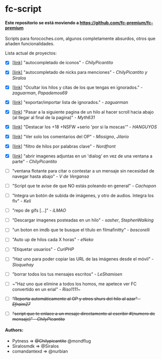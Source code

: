 # fc-script

#### Este repositorio se está moviendo a https://github.com/fc-premium/fc-premium

Scripts para forocoches.com, algunos completamente absurdos, otros que añaden funcionalidades.

Lista actual de proyectos:

- [x] [[link]][iconAutocomplete link] "autocompletado de iconos" - *ChilyPicantito*

- [x] [[link]][mentionsAutocomplete link] "autocompletado de nicks para menciones" - *ChilyPicantito y Siralos*

- [x] [[link]][deleteIgnoredUsersPosts link] "Ocultar los hilos y citas de los que tengas en ignorados." - *zaguarman*, *Papademos69*

- [x] [[link]][exportIgnoredUserList link] "exportar/importar lista de ignorados." - *zaguarman*

- [x] [[link]][continuousScroll link] "Pasar a la siguiente pagina de un hilo al hacer scroll hacia abajo (al llegar al final de la pagina)" - *Myth631*

- [x] [[link]][highlight_dp link] "Destacar los +18 +NSFW +serio 'por si la moscas'" - *HANGUYOS*

- [x] [[link]][viewOpComments link] "Ver solo los comentarios del OP" - *Missigno*, *Jilario*

- [x] [[link]][filterThreads link] "filtro de hilos por palabras clave" - *Nordfront*

- [x] [[link]][imagePopUp link] "abrir imagenes adjuntas en un 'dialog' en vez de una ventana a parte" - *ChilyPicantito*

- [ ] "ventana flotante para citar o contestar a un mensaje sin necesidad de navegar hasta abajo" - *V de Vergansa*

- [ ] "Script que te avise de que NO estás poleando en general" - *Cachopon*

- [ ] "Integra un botón de subida de imágenes, y otro de audios. Integra los flv" - *Keli*

- [ ] "repo de gifs [...]" - *iLMAO*

- [ ] "Descargar imagenes posteadas en un hilo" - *sasher*, *StephenWalking*

- [ ] "un boton en imdb que te busque el título en filmafinitty" - *boscorelli*

- [ ] "Auto up de hilos cada X horas" - *eNeko*

- [ ] "Etiquetar usuarios" - *CurlPHP*

- [ ] "Haz uno para poder copiar las URL de las imágenes desde el móvil" - *Sloquehay*

- [ ] "borrar todos los tus mensajes escritos" - *LeShamisen*

- [ ] ~"Haz uno que elimine a todos los homos, me apetece ver FC convertido en un erial" - *Riso1111*~

- [ ] ~~"Reporta automáticamente al OP y otros shurs del hilo al azar" - *Efraim27*~~

- [ ] ~~"script que te enlace a un mesaje directamente al escribir #(numero de mensaje)" - *ChilyPicantito*~~


[deleteIgnoredUsersPosts link]: https://github.com/Pytness/fc-script/tree/master/src/deleteIgnoredUsersPosts
[exportIgnoredUserList link]: https://github.com/Pytness/fc-script/tree/master/src/exportIgnoredUserList
[iconAutocomplete link]: https://github.com/Pytness/fc-script/tree/master/src/iconAutocomplete
[mentionsAutocomplete link]: https://github.com/Pytness/fc-script/tree/master/src/mentions
[continuousScroll link]: https://github.com/Pytness/fc-script/tree/master/src/continuousScroll
[highlight_dp link]: https://github.com/Pytness/fc-script/tree/master/src/highlightDangerousPosts
[viewOpComments link]: https://github.com/Pytness/fc-script/tree/master/src/viewOpComments
[filterThreads link]: https://github.com/Pytness/fc-script/tree/master/src/filterThreads
[imagePopUp link]: https://github.com/Pytness/fc-script/tree/master/src/imagePopUp

#### Authors:
- Pytness      => ~~@Chilypicantito~~ @mondflug
- Siralosmdk   => @Siralos
- comandantexd => @nurbian
